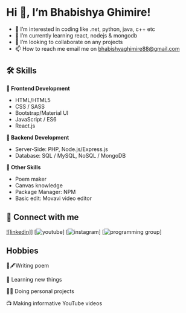 # Hi 👋, I’m Bhabishya Ghimire!

- 👀 I’m interested in coding like .net, python, java, c++ etc
- 🌱 I’m currently learning react, nodejs & mongodb
- 💞️ I’m looking to collaborate on any projects
- 📫 How to reach me  email me on bhabishyaghimire88@gmail.com


## 🛠 Skills

**🎨 Frontend Development**
- HTML/HTML5
- CSS / SASS
- Bootstrap/Material UI
- JavaScript / ES6 
- React.js

**📌 Backend Development**
- Server-Side: PHP, Node.js/Express.js
- Database: SQL / MySQL, NoSQL / MongoDB 

**🎁 Other Skills**
- Poem maker
- Canvas knowledge
- Package Manager: NPM
- Basic edit: Movavi video editor

## 🔗 Connect with me
[![linkedin]](https://www.linkedin.com/in/bhabishya-ghimire-655286221/)]
[![youtube](https://www.youtube.com/c/FutureTechnical88)]
[![instagram](https://www.instagram.com/futuretechnical77/)]
[![programming group](https://www.facebook.com/groups/284428180426250)]


## Hobbies

📜🖋Writing poem

🧠 Learning new things

👨‍💻 Doing personal projects

📺 Making informative YouTube videos





<!---
Bhabishya-123/Bhabishya-123 is a ✨ special ✨ repository because its `README.md` (this file) appears on your GitHub profile.
You can click the Preview link to take a look at your changes.
--->

